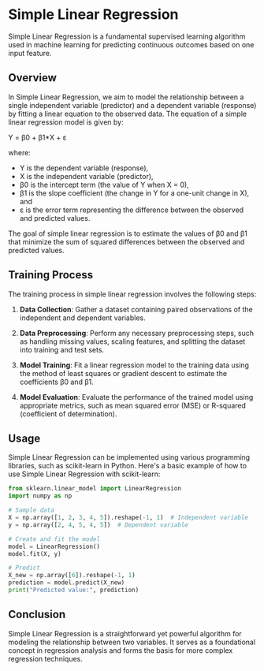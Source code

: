 # Simple Linear Regression

Simple Linear Regression is a fundamental supervised learning algorithm used in machine learning for predicting continuous outcomes based on one input feature.

## Overview

In Simple Linear Regression, we aim to model the relationship between a single independent variable (predictor) and a dependent variable (response) by fitting a linear equation to the observed data. The equation of a simple linear regression model is given by:

Y = β0 + β1\*X + ε

where:

- Y is the dependent variable (response),
- X is the independent variable (predictor),
- β0 is the intercept term (the value of Y when X = 0),
- β1 is the slope coefficient (the change in Y for a one-unit change in X), and
- ε is the error term representing the difference between the observed and predicted values.

The goal of simple linear regression is to estimate the values of β0 and β1 that minimize the sum of squared differences between the observed and predicted values.

## Training Process

The training process in simple linear regression involves the following steps:

1. **Data Collection**: Gather a dataset containing paired observations of the independent and dependent variables.

2. **Data Preprocessing**: Perform any necessary preprocessing steps, such as handling missing values, scaling features, and splitting the dataset into training and test sets.

3. **Model Training**: Fit a linear regression model to the training data using the method of least squares or gradient descent to estimate the coefficients β0 and β1.

4. **Model Evaluation**: Evaluate the performance of the trained model using appropriate metrics, such as mean squared error (MSE) or R-squared (coefficient of determination).

## Usage

Simple Linear Regression can be implemented using various programming libraries, such as scikit-learn in Python. Here's a basic example of how to use Simple Linear Regression with scikit-learn:

```python
from sklearn.linear_model import LinearRegression
import numpy as np

# Sample data
X = np.array([1, 2, 3, 4, 5]).reshape(-1, 1)  # Independent variable
y = np.array([2, 4, 5, 4, 5])  # Dependent variable

# Create and fit the model
model = LinearRegression()
model.fit(X, y)

# Predict
X_new = np.array([6]).reshape(-1, 1)
prediction = model.predict(X_new)
print("Predicted value:", prediction)


```
## Conclusion

Simple Linear Regression is a straightforward yet powerful algorithm for modeling the relationship between two variables. It serves as a foundational concept in regression analysis and forms the basis for more complex regression techniques.